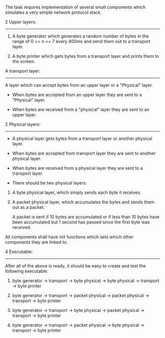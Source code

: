 The task requires implementation of several small components which simulates a very simple network protocol stack.



2 Upper layers:

------------

1. A byte generator which generates a random number of bytes in the range of 0 <= n <= 7 every 400ms and send them out to a transport layer.

2. A byte printer which gets bytes from a transport layer and prints them to the screen.



A transport layer:

------------------

A layer which can accept bytes from an upper layer or a "Physical" layer.

- When bytes are accepted from an upper layer they are sent to a "Physical" layer.

- When bytes are received from a "physical" layer they are sent to an upper layer.



2 Physical layers:

------------------

- A physical layer gets bytes from a transport layer or another physical layer.

- When bytes are accepted from transport layer they are sent to another physical layer.

- When bytes are received from a physical layer they are sent to a transport layer.

- There should be two physical layers:

1. A byte physical layer, which simply sends each byte it receives.

2. A packet physical layer, which accumulates the bytes and sends them out as a packet.

   A packet is sent if 10 bytes are accumulated or if less than 10 bytes have been accumulated but 1 second has passed since the first byte was received.



All components shall have init functions which sets which other components they are linked to.



4 Executable:

-------------

After all of the above is ready, it should be easy to create and test the following executable:

1. byte generator -> transport -> byte physical -> byte physical -> transport -> byte printer

2. byte generator -> transport -> packet physical -> packet physical -> transport -> byte printer

3. byte generator -> transport -> byte physical -> packet physical -> transport -> byte printer

4. byte generator -> transport -> packet physical -> byte physical -> transport -> byte printer

